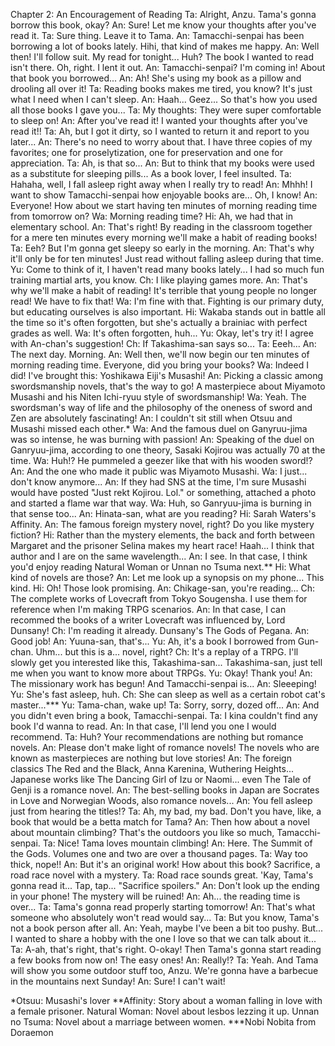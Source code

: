 Chapter 2: An Encouragement of Reading
Ta: Alright, Anzu. Tama's gonna borrow this book, okay?
An: Sure! Let me know your thoughts after you've read it.
Ta: Sure thing. Leave it to Tama.
An: Tamacchi-senpai has been borrowing a lot of books lately. Hihi, that kind of makes me happy.
An: Well then! I'll follow suit. My read for tonight... Huh? The book I wanted to read isn't there. Oh, right. I lent it out.
An: Tamacchi-senpai? I'm coming in! About that book you borrowed...
An: Ah! She's using my book as a pillow and drooling all over it!
Ta: Reading books makes me tired, you know? It's just what I need when I can't sleep.
An: Haah... Geez... So that's how you used all those books I gave you...
Ta: My thoughts: They were super comfortable to sleep on!
An: After you've read it! I wanted your thoughts after you've read it!!
Ta: Ah, but I got it dirty, so I wanted to return it and report to you later...
An: There's no need to worry about that. I have three copies of my favorites; one for proselytization, one for preservation and one for appreciation.
Ta: Ah, is that so...
An: But to think that my books were used as a substitute for sleeping pills... As a book lover, I feel insulted.
Ta: Hahaha, well, I fall asleep right away when I really try to read!
An: Mhhh! I want to show Tamacchi-senpai how enjoyable books are... Oh, I know!
An: Everyone! How about we start having ten minutes of morning reading time from tomorrow on?
Wa: Morning reading time?
Hi: Ah, we had that in elementary school.
An: That's right! By reading in the classroom together for a mere ten minutes every morning we'll make a habit of reading books!
Ta: Eeh? But I'm gonna get sleepy so early in the morning.
An: That's why it'll only be for ten minutes! Just read without falling asleep during that time.
Yu: Come to think of it, I haven't read many books lately... I had so much fun training martial arts, you know.
Ch: I like playing games more.
An: That's why we'll make a habit of reading! It's terrible that young people no longer read! We have to fix that!
Wa: I'm fine with that. Fighting is our primary duty, but educating ourselves is also important.
Hi: Wakaba stands out in battle all the time so it's often forgotten, but she's actually a brainiac with perfect grades as well.
Wa: It's often forgotten, huh...
Yu: Okay, let's try it! I agree with An-chan's suggestion!
Ch: If Takashima-san says so...
Ta: Eeeh...
An: The next day. Morning.
An: Well then, we'll now begin our ten minutes of morning reading time. Everyone, did you bring your books?
Wa: Indeed I did! I've brought this: Yoshikawa Eiji's Musashi!
An: Picking a classic among swordsmanship novels, that's the way to go! A masterpiece about Miyamoto Musashi and his Niten Ichi-ryuu style of swordsmanship!
Wa: Yeah. The swordsman's way of life and the philosophy of the oneness of sword and Zen are absolutely fascinating!
An: I couldn't sit still when Otsuu and Musashi missed each other.*
Wa: And the famous duel on Ganyruu-jima was so intense, he was burning with passion!
An: Speaking of the duel on Ganryuu-jima, according to one theory, Sasaki Kojirou was actually 70 at the time.
Wa: Huh!? He pummeled a geezer like that with his wooden sword!?
An: And the one who made it public was Miyamoto Musashi.
Wa: I just... don't know anymore...
An: If they had SNS at the time, I'm sure Musashi would have posted "Just rekt Kojirou. Lol." or something, attached a photo and started a flame war that way.
Wa: Huh, so Ganryuu-jima is burning in that sense too...
An: Hinata-san, what are you reading?
Hi: Sarah Waters's Affinity.
An: The famous foreign mystery novel, right? Do you like mystery fiction?
Hi: Rather than the mystery elements, the back and forth between Margaret and the prisoner Selina makes my heart race! Haah... I think that author and I are on the same wavelength...
An: I see. In that case, I think you'd enjoy reading Natural Woman or Unnan no Tsuma next.**
Hi: What kind of novels are those?
An: Let me look up a synopsis on my phone... This kind.
Hi: Oh! Those look promising.
An: Chikage-san, you're reading...
Ch: The complete works of Lovecraft from Tokyo Sougensha. I use them for reference when I'm making TRPG scenarios.
An: In that case, I can recommed the books of a writer Lovecraft was influenced by, Lord Dunsany!
Ch: I'm reading it already. Dunsany's The Gods of Pegana.
An: Good job!
An: Yuuna-san, that's...
Yu: Ah, it's a book I borrowed from Gun-chan. Uhm... but this is a... novel, right?
Ch: It's a replay of a TRPG. I'll slowly get you interested like this, Takashima-san... Takashima-san, just tell me when you want to know more about TRPGs.
Yu: Okay! Thank you!
An: The missionary work has begun! And Tamacchi-senpai is...
An: Sleeeping!
Yu: She's fast asleep, huh.
Ch: She can sleep as well as a certain robot cat's master...***
Yu: Tama-chan, wake up!
Ta: Sorry, sorry, dozed off...
An: And you didn't even bring a book, Tamacchi-senpai.
Ta: I kina couldn't find any book I'd wanna to read.
An: In that case, I'll lend you one I would recommend.
Ta: Huh? Your recommendations are nothing but romance novels.
An: Please don't make light of romance novels! The novels who are known as masterpieces are nothing but love stories!
An: The foreign classics The Red and the Black, Anna Karenina, Wuthering Heights... Japanese works like The Dancing Girl of Izu or Naomi... even The Tale of Genji is a romance novel.
An: The best-selling books in Japan are Socrates in Love and Norwegian Woods, also romance novels...
An: You fell asleep just from hearing the titles!?
Ta: Ah, my bad, my bad. Don't you have, like, a book that would be a betta match for Tama?
An: Then how about a novel about mountain climbing? That's the outdoors you like so much, Tamacchi-senpai.
Ta: Nice! Tama loves mountain climbing!
An: Here. The Summit of the Gods. Volumes one and two are over a thousand pages.
Ta: Way too thick, nope!!
An: But it's an original work! How about this book? Sacrifice, a road race novel with a mystery.
Ta: Road race sounds great. 'Kay, Tama's gonna read it... Tap, tap... "Sacrifice spoilers."
An: Don't look up the ending in your phone! The mystery will be ruined!
An: Ah... the reading time is over...
Ta: Tama's gonna read properly starting tomorrow!
An: That's what someone who absolutely won't read would say...
Ta: But you know, Tama's not a book person after all.
An: Yeah, maybe I've been a bit too pushy. But... I wanted to share a hobby with the one I love so that we can talk about it...
Ta: A-ah, that's right, that's right. O-okay! Then Tama's gonna start reading a few books from now on! The easy ones!
An: Really!?
Ta: Yeah. And Tama will show you some outdoor stuff too, Anzu. We're gonna have a barbecue in the mountains next Sunday!
An: Sure! I can't wait!
 
*Otsuu: Musashi's lover
**Affinity: Story about a woman falling in love with a female prisoner.
Natural Woman: Novel about lesbos lezzing it up.
Unnan no Tsuma: Novel about a marriage between women.
***Nobi Nobita from Doraemon
